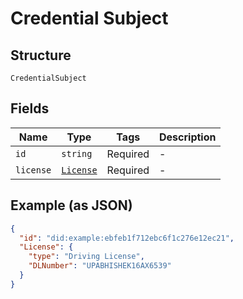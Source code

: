 
# Credential Subject

## Structure

`CredentialSubject`

## Fields

| Name | Type | Tags | Description |
|  --- | --- | --- | --- |
| `id` | `string` | Required | - |
| `license` | [`License`](../../doc/models/license.md) | Required | - |

## Example (as JSON)

```json
{
  "id": "did:example:ebfeb1f712ebc6f1c276e12ec21",
  "License": {
    "type": "Driving License",
    "DLNumber": "UPABHISHEK16AX6539"
  }
}
```

